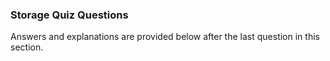 ### Storage Quiz Questions

Answers and explanations are provided below after the last question in this
section.

